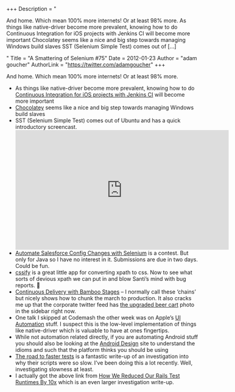 +++
Description = "<p>And home. Which mean 100% more internets! Or at least 98% more. As things like native-driver become more prevalent, knowing how to do Continuous Integration for iOS projects with Jenkins CI will become more important Chocolatey seems like a nice and big step towards managing Windows build slaves SST (Selenium Simple Test) comes out of […]</p>"
Title = "A Smattering of Selenium #75"
Date = 2012-01-23
Author = "adam goucher"
AuthorLink = "https://twitter.com/adamgoucher"
+++

<p>And home. Which mean 100% more internets! Or at least 98% more.</p>
<ul>
<li>As things like native-driver become more prevalent, knowing how to do <a href="http://blog.codecentric.de/en/2012/01/continuous-integration-for-ios-projects-with-jenkins-ci/">Continuous Integration for iOS projects with Jenkins CI</a> will become more important</li>
<li><a href="http://chocolatey.org/">Chocolatey</a> seems like a nice and big step towards managing Windows build slaves</li>
<li>SST (Selenium Simple Test) comes out of Ubuntu and has a quick introductory screencast.<br />
    <span class="embed-youtube" style="text-align:center; display: block;"><iframe class='youtube-player' type='text/html' width='560' height='315' src='https://www.youtube.com/embed/qGPostUOAEI?version=3&#038;rel=0&#038;fs=1&#038;autohide=2&#038;showsearch=0&#038;showinfo=1&#038;iv_load_policy=1&#038;wmode=transparent' allowfullscreen='true' style='border:0;'></iframe></span></li>
<li><a href="http://www.cloudspokes.com/challenges/1353">Automate Salesforce Config Changes with Selenium</a> is a contest. But only for Java so I have no interest in it. Submissions are due in two days. Could be fun.</li>
<li><a href="http://cssify.appspot.com/">cssify</a> is a great little app for converting xpath to css. Now to see what sorts of devious xpath we can put in and blow Santi&#8217;s mind with bug reports. 🙂</li>
<li><a href="http://blogs.atlassian.com/2012/01/continuous-delivery-with-bamboo-stages/">Continuous Delivery with Bamboo Stages</a> &#8211; I normally call these &#8216;chains&#8217; but nicely shows how to chunk the march to production. It also cracks me up that the corporate twitter feed has <a href="http://twitter.com/#!/brittpwalker/status/160520765832314881/photo/1">the upgraded beer cart</a> photo in the sidebar right now.</li>
<li>One talk I skipped at Codemash the other week was on Apple&#8217;s <a href="http://developer.apple.com/library/ios/#documentation/DeveloperTools/Reference/UIAutomationRef/_index.html#//apple_ref/doc/uid/TP40009771">UI Automation</a> stuff. I suspect this is the low-level implementation of things like native-driver which is valuable to have at ones fingertips.</li>
<li>While not automation related directly, if you are automating Android stuff you should also be looking at the <a href="http://developer.android.com/design/index.html">Android Design</a> site to understand the idioms and such that the platform thinks you should be using</li>
<li><a href="http://37signals.com/svn/posts/2742-the-road-to-faster-tests">The road to faster tests</a> is a fantastic write-up of an investigation into why their scripts were so slow. I&#8217;ve been doing this a lot recently. Well, investigating slowness at least.</li>
<li>I actually got the above link from <a href="http://engineering.socialcast.com/2012/01/how-we-reduced-our-test-runtimes/">How We Reduced Our Rails Test Runtimes By 10x</a> which is an even larger investigation write-up.</li>
</ul>

